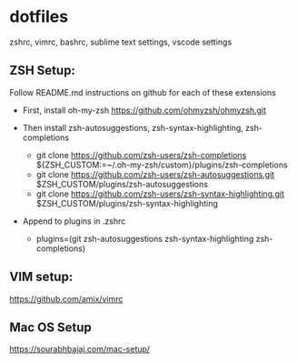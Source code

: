 # dotfiles
zshrc, vimrc, bashrc, sublime text settings, vscode settings

## ZSH Setup:
Follow README.md instructions on github for each of these extensions
- First, install oh-my-zsh https://github.com/ohmyzsh/ohmyzsh.git
- Then install zsh-autosuggestions, zsh-syntax-highlighting, zsh-completions
  - git clone https://github.com/zsh-users/zsh-completions ${ZSH_CUSTOM:=~/.oh-my-zsh/custom}/plugins/zsh-completions
  - git clone https://github.com/zsh-users/zsh-autosuggestions.git $ZSH_CUSTOM/plugins/zsh-autosuggestions
  - git clone https://github.com/zsh-users/zsh-syntax-highlighting.git $ZSH_CUSTOM/plugins/zsh-syntax-highlighting

- Append to plugins in .zshrc
  -  plugins=(git zsh-autosuggestions zsh-syntax-highlighting zsh-completions)

## VIM setup:
https://github.com/amix/vimrc

## Mac OS Setup
https://sourabhbajaj.com/mac-setup/
